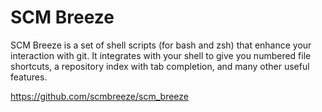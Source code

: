 # SCM Breeze

SCM Breeze is a set of shell scripts (for bash and zsh) that enhance your interaction with git. It integrates with your shell to give you numbered file shortcuts, a repository index with tab completion, and many other useful features.

https://github.com/scmbreeze/scm_breeze
